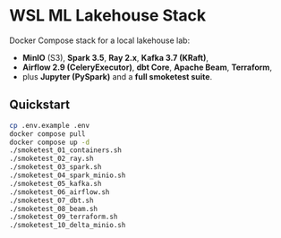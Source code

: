 # WSL ML Lakehouse Stack

Docker Compose stack for a local lakehouse lab:
- **MinIO** (S3), **Spark 3.5**, **Ray 2.x**, **Kafka 3.7 (KRaft)**,
- **Airflow 2.9 (CeleryExecutor)**, **dbt Core**, **Apache Beam**, **Terraform**,
- plus **Jupyter (PySpark)** and a **full smoketest suite**.

## Quickstart
```bash
cp .env.example .env
docker compose pull
docker compose up -d
./smoketest_01_containers.sh
./smoketest_02_ray.sh
./smoketest_03_spark.sh
./smoketest_04_spark_minio.sh
./smoketest_05_kafka.sh
./smoketest_06_airflow.sh
./smoketest_07_dbt.sh
./smoketest_08_beam.sh
./smoketest_09_terraform.sh
./smoketest_10_delta_minio.sh